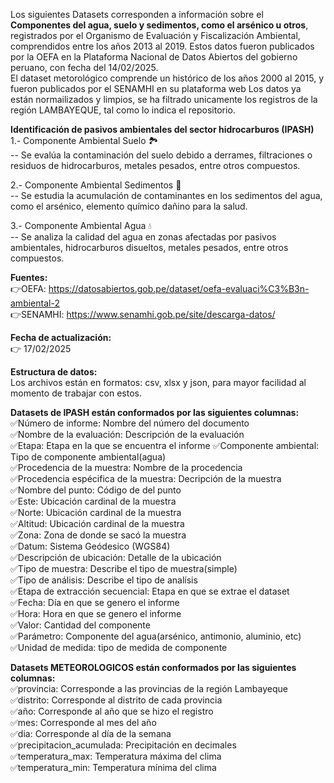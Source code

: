 Los siguientes Datasets corresponden a información sobre el **Componentes del agua, suelo y sedimentos, como el arsénico u otros**, registrados por el Organismo de Evaluación y Fiscalización Ambiental, comprendidos entre los años 2013 al 2019. Estos datos fueron publicados por la OEFA en la Plataforma Nacional de Datos Abiertos del gobierno peruano, con fecha del 14/02/2025.  
El dataset metorológico comprende un histórico de los años 2000 al 2015, y fueron publicados por el SENAMHI en su plataforma web
Los datos ya están normailizados y limpios, se ha filtrado unicamente los registros de la región LAMBAYEQUE, tal como lo indica el repositorio.  

**Identificación de pasivos ambientales del sector hidrocarburos (IPASH)**  
1.- Componente Ambiental Suelo 🏞️  
-- Se evalúa la contaminación del suelo debido a derrames, filtraciones o residuos de hidrocarburos, metales pesados, entre otros compuestos.  

2.- Componente Ambiental Sedimentos 🌊  
-- Se estudia la acumulación de contaminantes en los sedimentos del agua, como el arsénico, elemento químico dañino para la salud.    

3.- Componente Ambiental Agua 💧  
-- Se analiza la calidad del agua en zonas afectadas por pasivos ambientales, hidrocarburos disueltos, metales pesados, entre otros compuestos.  

**Fuentes:**   
👉OEFA: https://datosabiertos.gob.pe/dataset/oefa-evaluaci%C3%B3n-ambiental-2   
👉SENAMHI: https://www.senamhi.gob.pe/site/descarga-datos/  

**Fecha de actualización:**  
👉 17/02/2025  

**Estructura de datos:**   
Los archivos están en formatos: csv, xlsx y json, para mayor facilidad al momento de trabajar con estos.  

**Datasets de IPASH están conformados por las siguientes columnas:**  
✅Número de informe: Nombre del número del documento  
✅Nombre de la evaluación: Descripción de la evaluación  
✅Etapa: Etapa en la que se encuentra el informe
✅Componente ambiental: Tipo de componente ambiental(agua)  
✅Procedencia de la muestra: Nombre de la procedencia  
✅Procedencia espécifica de la muestra: Decripción de la muestra  
✅Nombre del punto: Código de del punto  
✅Este: Ubicación cardinal de la muestra  
✅Norte: Ubicación cardinal de la muestra   
✅Altitud: Ubicación cardinal de la muestra   
✅Zona: Zona de donde se sacó la muestra  
✅Datum: Sistema Geódesico (WGS84)  
✅Descripción de ubicación: Detalle de la ubicación  
✅Tipo de muestra: Describe el tipo de muestra(simple)  
✅Tipo de análisis: Describe el tipo de analísis  
✅Etapa de extracción secuencial: Etapa en que se extrae el dataset  
✅Fecha: Día en que se genero el informe  
✅Hora: Hora en que se genero el informe  
✅Valor: Cantidad del componente  
✅Parámetro: Componente del agua(arsénico, antimonio, aluminio, etc)  
✅Unidad de medida: tipo de medida de componente  

**Datasets METEOROLOGICOS están conformados por las siguientes columnas:**   
✅provincia: Corresponde a las provincias de la región Lambayeque  
✅distrito: Corresponde al distrito de cada provincia   
✅año: Corresponde al año que se hizo el registro  
✅mes: Corresponde al mes del año   
✅dia: Corresponde al día de la semana   
✅precipitacion_acumulada: Precipitación en decimales  
✅temperatura_max: Temperatura máxima del clima        
✅temperatura_min: Temperatura mínima del clima     

